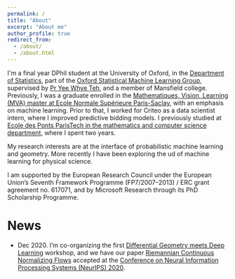 ```yaml
---
permalink: /
title: "About"
excerpt: "About me"
author_profile: true
redirect_from: 
  - /about/
  - /about.html
---
```


I'm a final year DPhil student at the University of Oxford, in the [Department of Statistics](https://www.stats.ox.ac.uk/), part of the [Oxford Statistical Machine Learning Group](http://csml.stats.ox.ac.uk/learning/), supervised by [Pr Yee Whye Teh](https://www.stats.ox.ac.uk/~teh/index.html), and a member of Mansfield college. Previously, I was a graduate enrolled in the [Mathematiques, Vision, Learning (MVA) master at Ecole Normale Supérieure Paris-Saclay](http://math.ens-paris-saclay.fr/version-francaise/formations/master-mva/), with an emphasis on machine learning. Prior to that, I worked for Criteo as a data scientist intern, where I improved predictive bidding models. I previously studied at [Ecole des Ponts ParisTech in the mathematics and computer science department](http://www.enpc.fr/ingenierie-mathematique-et-informatique/), where I spent two years.

My research interests are at the interface of probabilistic machine learning and geometry. More recently I have been exploring the ud of machine learning for physical science.

I am supported by the European Research Council under the European Union’s Seventh Framework Programme (FP7/2007–2013) / ERC grant agreement no. 617071, and by Microsoft Research through its PhD Scholarship Programme. 

News
======
- Dec 2020. I’m co-organizing the first [Differential Geometry meets Deep Learning](https://sites.google.com/view/diffgeo4dl/) workshop, and we have our paper [Riemannian Continuous Normalizing Flows](https://arxiv.org/abs/2006.10605) accepted at the [Conference on Neural Information Processing Systems (NeurIPS) 2020](https://neurips.cc).